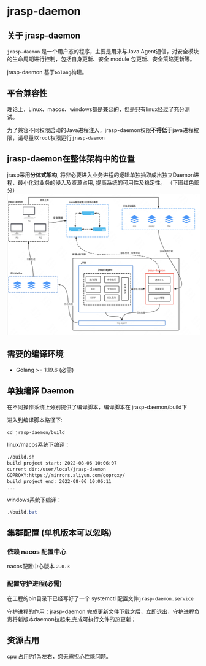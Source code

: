 # jrasp-daemon

## 关于 jrasp-daemon

`jrasp-daemon` 是一个用户态的程序，主要是用来与Java Agent通信，对安全模块的生命周期进行控制，包括自身更新、安全 module 包更新、安全策略更新等。

jrasp-daemon 基于`Golang`构建。


## 平台兼容性

理论上，Linux、macos、windows都是兼容的，但是只有linux经过了充分测试。

为了兼容不同权限启动的Java进程注入，jrasp-daemon权限**不得低于**java进程权限，请尽量以`root`权限运行`jrasp-daemon`

## jrasp-daemon在整体架构中的位置

jrasp采用**分体式架构**, 将非必要进入业务进程的逻辑单独抽取成出独立Daemon进程，最小化对业务的侵入及资源占用, 提高系统的可用性及稳定性。
（下图红色部分）
![jrasp-daemon](image/jrasp.png)

## 需要的编译环境

* Golang >= 1.19.6 (必需)

## 单独编译 Daemon
在不同操作系统上分别提供了编译脚本，编译脚本在 jrasp-daemon/build下

进入到编译脚本路径下:
```
cd jrasp-daemon/build
```

linux/macos系统下编译：
```
./build.sh
build project start: 2022-08-06 10:06:07
current dir:/user/local/jrasp-daemon
GOPROXY:https://mirrors.aliyun.com/goproxy/
build project end: 2022-08-06 10:06:11
...
```
windows系统下编译：
```java
.\build.bat
```

## 集群配置 (单机版本可以忽略)

### 依赖 nacos 配置中心

nacos配置中心版本 `2.0.3`

### 配置守护进程(必需)

在工程的bin目录下已经写好了一个 systemctl 配置文件`jrasp-daemon.service`

守护进程的作用：jrasp-daemon 完成更新文件下载之后，立即退出，守护进程负责将新版本daemon拉起来,完成可执行文件的热更新；

## 资源占用

cpu 占用约1%左右，您无需担心性能问题。
